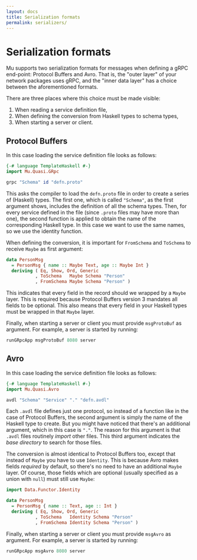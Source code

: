 ```yaml
---
layout: docs
title: Serialization formats
permalink: serializers/
---
```


# Serialization formats

Mu supports two serialization formats for messages when defining a gRPC end-point: Protocol Buffers and Avro. That is, the "outer layer" of your network packages uses gRPC, and the "inner data layer" has a choice between the aforementioned formats.

There are three places where this choice must be made visible:

1. When reading a service definition file,
2. When defining the conversion from Haskell types to schema types,
3. When starting a server or client.

## Protocol Buffers

In this case loading the service definition file looks as follows:

```haskell
{-# language TemplateHaskell #-}
import Mu.Quasi.GRpc

grpc "Schema" id "defn.proto"
```

This asks the compiler to load the `defn.proto` file in order to create a series of (Haskell) types. The first one, which is called `"Schema"`, as the first argument shows, includes the definition of all the schema types. Then, for every service defined in the file (since `.proto` files may have more than one), the second function is applied to obtain the name of the corresponding Haskell type. In this case we want to use the same names, so we use the identity function.

When defining the conversion, it is important for `FromSchema` and `ToSchema` to receive `Maybe` as first argument:

```haskell
data PersonMsg
  = PersonMsg { name :: Maybe Text, age :: Maybe Int }
  deriving ( Eq, Show, Ord, Generic
           , ToSchema   Maybe Schema "Person"
           , FromSchema Maybe Schema "Person" )
```

This indicates that every field in the record should we wrapped by a `Maybe` layer. This is required because Protocol Buffers version 3 mandates all fields to be optional. This also means that every field in your Haskell types must be wrapped in that `Maybe` layer.

Finally, when starting a server or client you must provide `msgProtoBuf` as argument. For example, a server is started by running:

```haskell
runGRpcApp msgProtoBuf 8080 server
```

## Avro

In this case loading the service definition file looks as follows:

```haskell
{-# language TemplateHaskell #-}
import Mu.Quasi.Avro

avdl "Schema" "Service" "." "defn.avdl"
```

Each `.avdl` file defines just one protocol, so instead of a function like in the case of Protocol Buffers, the second argument is simply the name of the Haskell type to create. But you might have noticed that there's an additional argument, which in this case is `"."`. The reason for this argument is that `.avdl` files routinely *import* other files. This third argument indicates the *base directory* to search for those files.

The conversion is almost identical to Protocol Buffers too, except that instead of `Maybe` you have to use `Identity`. This is because Avro makes fields *required* by default, so there's no need to have an additional `Maybe` layer. Of course, those fields which are optional (usually specified as a union with `null`) must still use `Maybe`:

```haskell
import Data.Functor.Identity

data PersonMsg
  = PersonMsg { name :: Text, age :: Int }
  deriving ( Eq, Show, Ord, Generic
           , ToSchema   Identity Schema "Person"
           , FromSchema Identity Schema "Person" )
```

Finally, when starting a server or client you must provide `msgAvro` as argument. For example, a server is started by running:

```haskell
runGRpcApp msgAvro 8080 server
```
